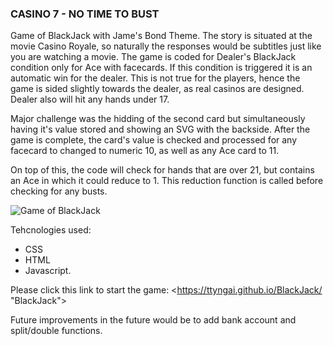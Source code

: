### **CASINO 7 - NO TIME TO BUST**

Game of BlackJack with Jame's Bond Theme. The story is situated at the movie Casino Royale, so naturally the responses would be subtitles just like you are watching a movie. The game is coded for Dealer's BlackJack condition only for Ace with facecards. If this condition is triggered it is an automatic win for the dealer. This is not true for the players, hence the game is sided slightly towards the dealer, as real casinos are designed. Dealer also will hit any hands under 17.

Major challenge was the hidding of the second card but simultaneously having it's value stored and showing an SVG with the backside. After the game is complete, the card's value is checked and processed for any facecard to changed to numeric 10, as well as any Ace card to 11.

On top of this, the code will check for hands that are over 21, but contains an Ace in which it could reduce to 1. This reduction function is called before checking for any busts.

![Game of BlackJack](https://i.imgur.com/QsyVWtP.png 'ScreenShot of Gameplay')

Tehcnologies used:

- CSS
- HTML
- Javascript.

Please click this link to start the game:
<https://ttyngai.github.io/BlackJack/ "BlackJack">

Future improvements in the future would be to add bank account and split/double functions.
